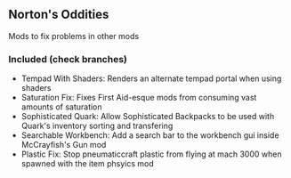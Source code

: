 ## Norton's Oddities

Mods to fix problems in other mods

### Included (check branches)
- Tempad With Shaders: Renders an alternate tempad portal when using shaders
- Saturation Fix: Fixes First Aid-esque mods from consuming vast amounts of saturation
- Sophisticated Quark: Allow Sophisticated Backpacks to be used with Quark's inventory sorting and transfering
- Searchable Workbench: Add a search bar to the workbench gui inside McCrayfish's Gun mod
- Plastic Fix: Stop pneumaticcraft plastic from flying at mach 3000 when spawned with the item phsyics mod
